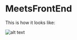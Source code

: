 # MeetsFrontEnd

This is how it looks like:

![alt text](https://raw.githubusercontent.com/Doracin88/meets/tree/master/front-end/screenshot.png)
